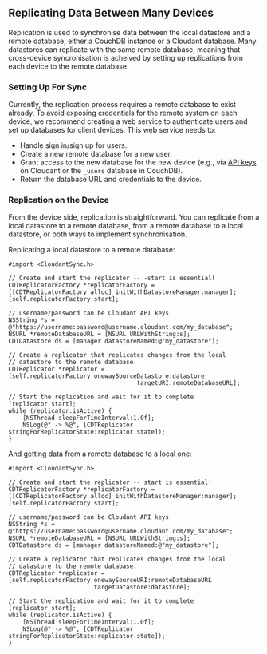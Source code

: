 ## Replicating Data Between Many Devices

Replication is used to synchronise data between the local datastore and a
remote database, either a CouchDB instance or a Cloudant database. Many
datastores can replicate with the same remote database, meaning that
cross-device syncronisation is acheived by setting up replications from each
device to the remote database.

### Setting Up For Sync

Currently, the replication process requires a remote database to exist already.
To avoid exposing credentials for the remote system on each device, we recommend
creating a web service to authenticate users and set up databases for client
devices. This web service needs to:

* Handle sign in/sign up for users.
* Create a new remote database for a new user.
* Grant access to the new database for the new device (e.g., via [API keys][keys]
  on Cloudant or the `_users` database in CouchDB).
* Return the database URL and credentials to the device.

[keys]: https://cloudant.com/for-developers/faq/auth/

### Replication on the Device

From the device side, replication is straightforward. You can replicate from a
local datastore to a remote database, from a remote database to a local
datastore, or both ways to implement synchronisation.

Replicating a local datastore to a remote database:

```objc
#import <CloudantSync.h>

// Create and start the replicator -- -start is essential!
CDTReplicatorFactory *replicatorFactory =
[[CDTReplicatorFactory alloc] initWithDatastoreManager:manager];
[self.replicatorFactory start];

// username/password can be Cloudant API keys
NSString *s = @"https://username:password@username.cloudant.com/my_database";
NSURL *remoteDatabaseURL = [NSURL URLWithString:s];
CDTDatastore ds = [manager datastoreNamed:@"my_datastore"];

// Create a replicator that replicates changes from the local
// datastore to the remote database.
CDTReplicator *replicator =
[self.replicatorFactory onewaySourceDatastore:datastore
                                    targetURI:remoteDatabaseURL];

// Start the replication and wait for it to complete
[replicator start];
while (replicator.isActive) {
    [NSThread sleepForTimeInterval:1.0f];
    NSLog(@" -> %@", [CDTReplicator stringForReplicatorState:replicator.state]);
}
```

And getting data from a remote database to a local one:

```objc
#import <CloudantSync.h>

// Create and start the replicator -- start is essential!
CDTReplicatorFactory *replicatorFactory =
[[CDTReplicatorFactory alloc] initWithDatastoreManager:manager];
[self.replicatorFactory start];

// username/password can be Cloudant API keys
NSString *s = @"https://username:password@username.cloudant.com/my_database";
NSURL *remoteDatabaseURL = [NSURL URLWithString:s];
CDTDatastore ds = [manager datastoreNamed:@"my_datastore"];

// Create a replicator that replicates changes from the local
// datastore to the remote database.
CDTReplicator *replicator =
[self.replicatorFactory onewaySourceURI:remoteDatabaseURL
                        targetDatastore:datastore];

// Start the replication and wait for it to complete
[replicator start];
while (replicator.isActive) {
    [NSThread sleepForTimeInterval:1.0f];
    NSLog(@" -> %@", [CDTReplicator stringForReplicatorState:replicator.state]);
}
```
